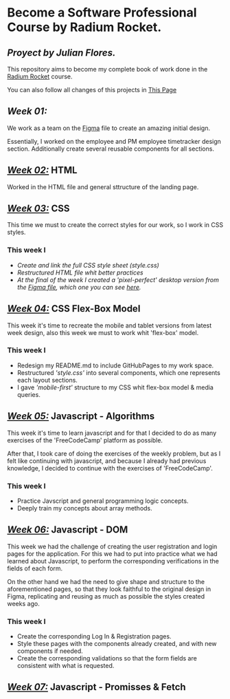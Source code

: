 # Become a Software Professional Course by Radium Rocket.
## _Proyect by Julian Flores._

This repository aims to become my complete book of work done in the [Radium Rocket](https://radiumrocket.com/) course.

You can also follow all changes of this projects in [This Page](https://julianfloresdev.github.io/BaSP-A2022-Etapa-1/Semana-04/index.html)

## _Week 01:_
We work as a team on the [Figma](https://www.figma.com/file/2t7XPyK3dineUQt2Coyxj6/UI-kit-RR-(BaSP)-A?node-id=653%3A1345) file to create an amazing initial design.

Essentially, I worked on the employee and PM employee timetracker design section.
Additionally create several reusable components for all sections.

## _[Week 02:](https://julianfloresdev.github.io/BaSP-A2022-Etapa-1/Semana-02/index.html)_ HTML
Worked in the HTML file and general sttructure of the landing page.

## _[Week 03:](https://julianfloresdev.github.io/BaSP-A2022-Etapa-1/Semana-03/index.html)_ CSS
This time we must to create the correct styles for our work, so I work in CSS styles.

### This week I
- _Create and link the full CSS style sheet (style.css)_
- _Restructured HTML file whit better practices_
- _At the final of the week I created a 'pixel-perfect' desktop version from the [Figma file](https://www.figma.com/file/2t7XPyK3dineUQt2Coyxj6/UI-kit-RR-(BaSP)-A?node-id=666%3A852), which one you can see [here](https://julianfloresdev.github.io/BaSP-A2022-Etapa-1/Semana-03/index.html)._

## _[Week 04:](https://julianfloresdev.github.io/BaSP-A2022-Etapa-1/Semana-04/index.html)_ CSS Flex-Box Model
This week it's time to recreate the mobile and tablet versions from latest week design, also this week we must to work whit 'flex-box' model.

### This week I

- Redesign my README.md to include GitHubPages to my work space.
- Restructured _'style.css'_ into several components, which one represents each layout sections.
- I gave _'mobile-first'_ structure to my CSS whit flex-box model & media queries.

## _[Week 05:](https://julianfloresdev.github.io/BaSP-A2022-Etapa-1/Semana-05/index.html)_ Javascript - Algorithms
This week it's time to learn javascript and for that I decided to do as many exercises of the 'FreeCodeCamp' platform as possible.

After that, I took care of doing the exercises of the weekly problem, but as I felt like continuing with javascript, and because I already had previous knowledge, I decided to continue with the exercises of 'FreeCodeCamp'.

### This week I
- Practice Javscript and general programming logic concepts.
- Deeply train my concepts about array methods.

## _[Week 06:](https://julianfloresdev.github.io/BaSP-A2022-Etapa-1/Semana-06/views/index.html)_ Javascript - DOM
This week we had the challenge of creating the user registration and login pages for the application. For this we had to put into practice what we had learned about Javascript, to perform the corresponding verifications in the fields of each form.

On the other hand we had the need to give shape and structure to the aforementioned pages, so that they look faithful to the original design in Figma, replicating and reusing as much as possible the styles created weeks ago.

### This week I
- Create the corresponding Log In & Registration pages.
- Style these pages with the components already created, and with new components if needed.
- Create the corresponding validations so that the form fields are consistent with what is requested.

## _[Week 07:](https://julianfloresdev.github.io/BaSP-A2022-Etapa-1/Semana-07/views/index.html)_ Javascript - Promisses & Fetch